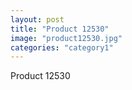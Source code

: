 ```yaml
---
layout: post
title: "Product 12530"
image: "product12530.jpg"
categories: "category1"
---
```

Product 12530
